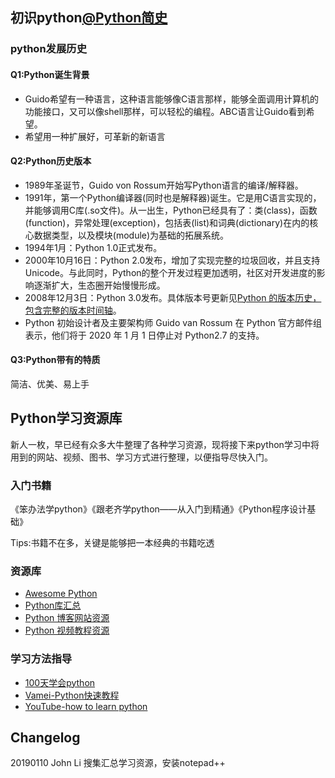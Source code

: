 ## 初识python[@Python简史](http://www.cnblogs.com/vamei/archive/2013/02/06/2892628.html)
### python发展历史
#### Q1:Python诞生背景
- Guido希望有一种语言，这种语言能够像C语言那样，能够全面调用计算机的功能接口，又可以像shell那样，可以轻松的编程。ABC语言让Guido看到希望。
- 希望用一种扩展好，可革新的新语言
#### Q2:Python历史版本
- 1989年圣诞节，Guido von Rossum开始写Python语言的编译/解释器。
- 1991年，第一个Python编译器(同时也是解释器)诞生。它是用C语言实现的，并能够调用C库(.so文件)。从一出生，Python已经具有了：类(class)，函数(function)，异常处理(exception)，包括表(list)和词典(dictionary)在内的核心数据类型，以及模块(module)为基础的拓展系统。
- 1994年1月：Python 1.0正式发布。
- 2000年10月16日：Python 2.0发布，增加了实现完整的垃圾回收，并且支持Unicode。与此同时，Python的整个开发过程更加透明，社区对开发进度的影响逐渐扩大，生态圈开始慢慢形成。
- 2008年12月3日：Python 3.0发布。具体版本号更新见[Python 的版本历史，包含完整的版本时间轴](https://pythoncaff.com/topics/22/the-version-history-of-python)。
- Python 初始设计者及主要架构师 Guido van Rossum 在 Python 官方邮件组表示，他们将于 2020 年 1 月 1 日停止对 Python2.7 的支持。
#### Q3:Python带有的特质
简洁、优美、易上手
## Python学习资源库
新人一枚，早已经有众多大牛整理了各种学习资源，现将接下来python学习中将用到的网站、视频、图书、学习方式进行整理，以便指导尽快入门。
### 入门书籍
《笨办法学python》《跟老齐学python——从入门到精通》《Python程序设计基础》

Tips:书籍不在多，关键是能够把一本经典的书籍吃透
### 资源库
- [Awesome Python](https://github.com/vinta/awesome-python#podcasts)
- [Python库汇总](https://github.com/GuojunLee001/python-api-tesing)
- [Python 博客网站资源](https://github.com/TwoWater/Python/blob/master/Res/Python%E5%8D%9A%E5%AE%A2%E7%BD%91%E7%AB%99%E8%B5%84%E6%BA%90.md)
- [Python 视频教程资源](https://github.com/TwoWater/Python/blob/master/Res/Python%E8%A7%86%E9%A2%91%E6%95%99%E7%A8%8B%E8%B5%84%E6%BA%90.md)

### 学习方法指导
- [100天学会python](https://github.com/GuojunLee001/Python-100-Days/blob/master/Day01-15/Day01/%E5%88%9D%E8%AF%86Python.md)
- [Vamei-Python快速教程](http://www.cnblogs.com/vamei/archive/2012/09/13/2682778.html)
- [YouTube-how to learn python](https://www.youtube.com/watch?v=rfscVS0vtbw)

## Changelog
20190110 John Li 搜集汇总学习资源，安装notepad++